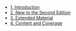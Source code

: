- [1. Introduction](1__Introduction/readme.md) 
- [2. New to the Second Edition](2__New_to_the_Second_Edition/readme.md) 
- [3. Extended Material](3__Extended_Material/readme.md) 
- [4. Content and Coverage](4__Content_and_Coverage/readme.md) 
